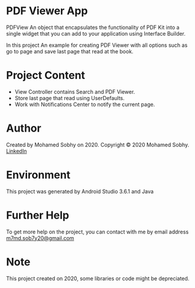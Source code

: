 # PDF Viewer App

PDFView An object that encapsulates the functionality of PDF Kit into a single widget that you can add to your application using Interface Builder.

In this project An example for creating PDF Viewer with all options such as go to page and save last page that read at the book.

# Project Content

- View Controller contains Search and PDF Viewer.
- Store last page that read using UserDefaults.
- Work with Notifications Center to notify the current page.

# Author

Created by Mohamed Sobhy on 2020. Copyright © 2020 Mohamed Sobhy. [LinkedIn](https://www.linkedin.com/in/mohamed-sobhy-040958181/)

# Environment

This project was generated by Android Studio 3.6.1 and Java 

# Further Help

To get more help on the project, you can contact with me by email address m7md.sob7y20@gmail.com

# Note

This project created on 2020, some libraries or code might be depreciated.

